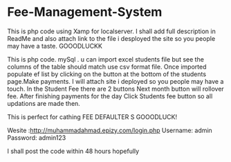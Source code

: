 # Fee-Management-System
This is php code using Xamp for localserver. I shall add full description in ReadMe and also attach link to the file i desployed the site so you people may have a taste. GOOODLUCKK

This is php code. mySql . u can import excel students file but see the columns of the table should match use csv format file. Once imported populate ef list by clicking on the button at the bottom of the students page.Make payments. I will attach site i  deployed so you people may have a touch. In the Student Fee there are 2 buttons Next month button will rollover fee. After finishing payments for the day Click Students fee button so all updations are made then.

This is perfect for cathing FEE DEFAULTER S
GOOODLUCK!

Wesite :http://muhammadahmad.epizy.com/login.php
Username: admin
Password: admin123

I shall post the code within 48 hours hopefully
